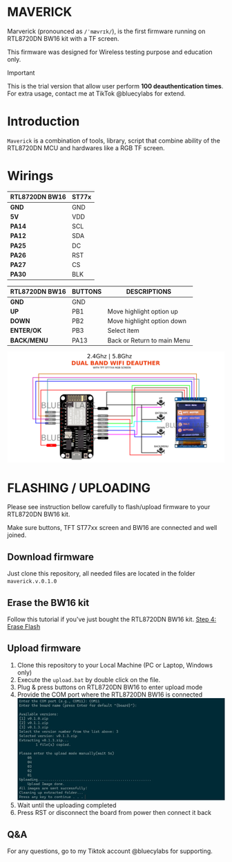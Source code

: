 # MAVERICK
Marverick (pronounced as `/ˈmævrɪk/`), is the first firmware running on RTL8720DN BW16 kit with a TF screen.

This firmware was designed for Wireless testing purpose and education only.

> [!IMPORTANT]  
> This is the trial version that allow user perform **100 deauthentication times**. For extra usage, contact me at TikTok @bluecylabs for extend.

# Introduction

`Maverick` is a combination of tools, library, script that combine ability of the RTL8720DN MCU and hardwares like a RGB TF screen.

# Wirings
| **RTL8720DN BW16** | **ST77x** |
| ------------------ | --------- |
| **GND**            | GND       |
| **5V**             | VDD       |
| **PA14**           | SCL       |
| **PA12**           | SDA       |
| **PA25**           | DC        |
| **PA26**           | RST       |
| **PA27**           | CS        |
| **PA30**           | BLK       |

| **RTL8720DN BW16** | **BUTTONS** | **DESCRIPTIONS**                |
| ------------------ | ------------ | --------------------------- |
| **GND**            | GND          |                             |
| **UP**             | PB1          | Move highlight option up    |
| **DOWN**           | PB2          | Move highlight option down  |
| **ENTER/OK**       | PB3          | Select item                 |
| **BACK/MENU**      | PA13         | Back or Return to main Menu |

![maverick wirings](./image/maverick.png)

# FLASHING / UPLOADING
Please see instruction bellow carefully to flash/upload firmware to your RTL8720DN BW16 kit.

Make sure buttons, TFT ST77xx screen and BW16 are connected and well joined.

## Download firmware
Just clone this repository, all needed files are located in the folder `maverick.v.0.1.0`

## Erase the BW16 kit
Follow this tutorial if you've just bought the RTL8720DN BW16 kit. [Step 4: Erase Flash](https://www.amebaiot.com/en/amebad-bw16-arduino-getting-started/)

## Upload firmware
1. Clone this repository to your Local Machine (PC or Laptop, Windows only)
2. Execute the `upload.bat` by double click on the file.
4. Plug & press buttons on RTL8720DN BW16 to enter upload mode
5. Provide the COM port where the RTL8720DN BW16 is connected
![bat execution](./image/bat_file.jpg)
6. Wait until the uploading completed
7. Press RST or disconnect the board from power then connect it back

## Q&A

For any questions, go to my Tiktok account @bluecylabs for supporting.
